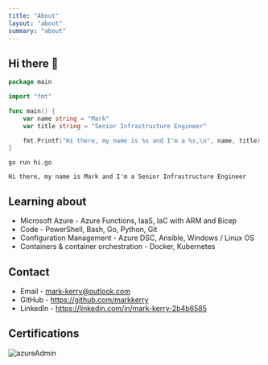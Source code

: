 ```yaml
---
title: "About"
layout: "about"
summary: "about"
---
```


## Hi there 👋

```go
package main

import "fmt"

func main() {
    var name string = "Mark"
    var title string = "Senior Infrastructure Engineer"

    fmt.Printf("Hi there, my name is %s and I'm a %s,\n", name, title)
}
```

```terminal
go run hi.go  

Hi there, my name is Mark and I'm a Senior Infrastructure Engineer
```

## Learning about

* Microsoft Azure - Azure Functions, IaaS, IaC with ARM and Bicep
* Code - PowerShell, Bash, Go, Python, Git
* Configuration Management - Azure DSC, Ansible, Windows / Linux OS
* Containers & container orchestration - Docker, Kubernetes

## Contact

* Email - mark-kerry@outlook.com
* GitHub - https://github.com/markkerry
* LinkedIn - https://linkedin.com/in/mark-kerry-2b4b6585

## Certifications

  ![azureAdmin](https://images.youracclaim.com/images/35d18649-95c6-4c78-b07a-cfc1362318f3/azure-administrator-associate.png)